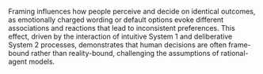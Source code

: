 Framing influences how people perceive and decide on identical outcomes, as emotionally charged wording or default options evoke different associations and reactions that lead to inconsistent preferences. This effect, driven by the interaction of intuitive System 1 and deliberative System 2 processes, demonstrates that human decisions are often frame-bound rather than reality-bound, challenging the assumptions of rational-agent models.
